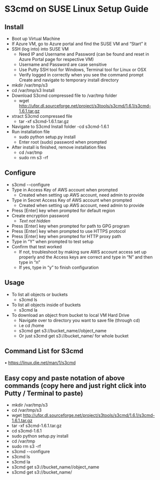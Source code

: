 # S3cmd on SUSE Linux Setup Guide
			
## Install
- Boot up Virtual Machine
- If Azure VM, go to Azure portal and find the SUSE VM and “Start” it
- SSH (log into) into SUSE VM
  - Need IP and Username and Password (can be found and reset in Azure Portal page for respective VM)
  - Username and Password are case sensitive
  - Use Putty SSH tool for Windows, Terminal tool for Linux or OSX
  - Verify logged in correctly when you see the command prompt
Create and navigate to temporary install directory
- mkdir /var/tmp/s3
- cd /var/tmp/s3
Install
- Download S3cmd compressed file to /var/tmp folder
  - wget http://ufpr.dl.sourceforge.net/project/s3tools/s3cmd/1.6.1/s3cmd-1.6.1.tar.gz
- xtract S3cmd compressed file
  - tar -xf s3cmd-1.6.1.tar.gz
- Navigate to S3cmd Install folder
  -cd s3cmd-1.6.1
- Run installation file
  - sudo python setup.py install
  - Enter root (sudo) password when prompted 
- After install is finished, remove installation files
  - cd /var/tmp
  - sudo rm s3 -rf
 
## Configure
- s3cmd --configure
- Type in Access Key of AWS account when prompted
  - Created when setting up AWS account, need admin to provide
- Type in Secret Access Key of AWS account when prompted
  - Created when setting up AWS account, need admin to provide
- Press [Enter] key when prompted for default region
- Create encryption password
  - *Text not hidden*
- Press [Enter] key when prompted for path to GPG program 
- Press [Enter] key when prompted to use HTTPS protocol
- Press [Enter] key when prompted for HTTP proxy path
- Type in “Y” when prompted to test setup
- Confirm that test worked
  - If not, troubleshoot by making sure AWS account access set up properly and the Access keys are correct and type in “N” and then type in “n”
  - If yes, type in “y” to finish configuration

## Usage
- To list all objects or buckets
  - s3cmd ls
- To list all objects inside of buckets
  - s3cmd la
- To download an object from bucket to local VM Hard Drive
  - Navigate over to directory you want to save file (through cd)
  - i.e cd /home
  - s3cmd get s3://bucket_name//object_name
  - Or just s3cmd get s3://bucket_name/ for whole bucket

## Command List for S3cmd
•	https://linux.die.net/man/1/s3cmd

## Easy copy and paste notation of above commands (copy here and just right click into Putty / Terminal to paste)
- mkdir /var/tmp/s3
- cd /var/tmp/s3
- wget http://ufpr.dl.sourceforge.net/project/s3tools/s3cmd/1.6.1/s3cmd-1.6.1.tar.gz
- tar -xf s3cmd-1.6.1.tar.gz
- cd s3cmd-1.6.1
- sudo python setup.py install
- cd /var/tmp
- sudo rm s3 -rf
- s3cmd --configure
- s3cmd ls
- s3cmd la
- s3cmd get s3://bucket_name//object_name
- s3cmd get s3://bucket_name/
